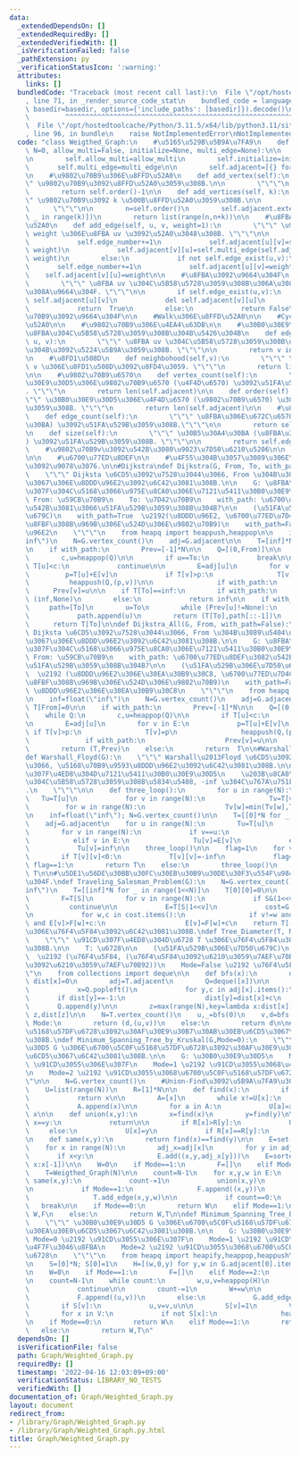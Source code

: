 ```yaml
---
data:
  _extendedDependsOn: []
  _extendedRequiredBy: []
  _extendedVerifiedWith: []
  _isVerificationFailed: false
  _pathExtension: py
  _verificationStatusIcon: ':warning:'
  attributes:
    links: []
  bundledCode: "Traceback (most recent call last):\n  File \"/opt/hostedtoolcache/Python/3.11.5/x64/lib/python3.11/site-packages/onlinejudge_verify/documentation/build.py\"\
    , line 71, in _render_source_code_stat\n    bundled_code = language.bundle(stat.path,\
    \ basedir=basedir, options={'include_paths': [basedir]}).decode()\n          \
    \         ^^^^^^^^^^^^^^^^^^^^^^^^^^^^^^^^^^^^^^^^^^^^^^^^^^^^^^^^^^^^^^^^^^^^^^^^^^^^^^^^^\n\
    \  File \"/opt/hostedtoolcache/Python/3.11.5/x64/lib/python3.11/site-packages/onlinejudge_verify/languages/python.py\"\
    , line 96, in bundle\n    raise NotImplementedError\nNotImplementedError\n"
  code: "class Weigthed_Graph:\n    #\u5165\u529B\u5B9A\u7FA9\n    def __init__(self,\
    \ N=0, allow_multi=False, initialize=None, multi_edge=None):\n\n        self.edge_number=0\n\
    \n        self.allow_multi=allow_multi\n        self.initialize=initialize\n \
    \       self.multi_edge=multi_edge\n\n        self.adjacent=[{} for _ in range(N)]\n\
    \n    #\u9802\u70B9\u306E\u8FFD\u52A0\n    def add_vertex(self):\n        \"\"\
    \" \u9802\u70B9\u3092\u8FFD\u52A0\u3059\u308B.\n\n        \"\"\"\n        self.adjacent.append({})\n\
    \        return self.order()-1\n\n    def add_vertices(self, k):\n        \"\"\
    \" \u9802\u70B9\u3092 k \u500B\u8FFD\u52A0\u3059\u308B.\n\n        k: int\n  \
    \      \"\"\"\n\n        n=self.order()\n        self.adjacent.extend([{} for\
    \ _ in range(k)])\n        return list(range(n,n+k))\n\n    #\u8FBA\u306E\u8FFD\
    \u52A0\n    def add_edge(self, u, v, weight=1):\n        \"\"\" \u91CD\u3055\u304C\
    \ weight \u306E\u8FBA uv \u3092\u52A0\u3048\u308B. \"\"\"\n\n        if self.allow_multi:\n\
    \            self.edge_number+=1\n            self.adjacent[u][v]=self.multi_edge(self.adjacent[u].get(v,self.initialize),\
    \ weight)\n            self.adjacent[v][u]=self.multi_edge(self.adjacent[v].get(u,self.initialize),\
    \ weight)\n        else:\n            if not self.edge_exist(u,v):\n         \
    \       self.edge_number+=1\n            self.adjacent[u][v]=weight\n        \
    \    self.adjacent[v][u]=weight\n\n    #\u8FBA\u3092\u9664\u304F\n    def remove_edge(self,u,v):\n\
    \        \"\"\" \u8FBA uv \u304C\u5B58\u5728\u3059\u308B\u306A\u3089\u3070\u53D6\
    \u308A\u9664\u304F. \"\"\"\n\n        if self.edge_exist(u,v):\n            del\
    \ self.adjacent[u][v]\n            del self.adjacent[v][u]\n            self.edge_number-=1\n\
    \            return  True\n        else:\n            return False\n\n    #\u9802\
    \u70B9\u3092\u9664\u304F\n\n    #Walk\u306E\u8FFD\u52A0\n\n    #Cycle\u306E\u8FFD\
    \u52A0\n\n    #\u9802\u70B9\u306E\u4EA4\u63DB\n\n    #\u30B0\u30E9\u30D5\u306B\
    \u8FBA\u304C\u5B58\u5728\u3059\u308B\u304B\u5426\u304B\n    def edge_exist(self,\
    \ u, v):\n        \"\"\" \u8FBA uv \u304C\u5B58\u5728\u3059\u308B\u304B\u3069\u3046\
    \u304B\u3092\u5224\u5B9A\u3059\u308B. \"\"\"\n\n        return v in self.adjacent[u]\n\
    \n    #\u8FD1\u508D\n    def neighbohood(self,v):\n        \"\"\" \u9802\u70B9\
    \ v \u306E\u8FD1\u508D\u3092\u8FD4\u3059. \"\"\"\n        return list(self.adjacent[v].keys())\n\
    \n\n    #\u9802\u70B9\u6570\n    def vertex_count(self):\n        \"\"\" \u30B0\
    \u30E9\u30D5\u306E\u9802\u70B9\u6570 (\u4F4D\u6570) \u3092\u51FA\u529B\u3059\u308B\
    . \"\"\"\n        return len(self.adjacent)\n\n    def order(self):\n        \"\
    \"\" \u30B0\u30E9\u30D5\u306E\u4F4D\u6570 (\u9802\u70B9\u6570) \u3092\u51FA\u529B\
    \u3059\u308B. \"\"\"\n        return len(self.adjacent)\n\n    #\u8FBA\u6570\n\
    \    def edge_count(self):\n        \"\"\" \u8FBA\u306E\u672C\u6570 (\u30B5\u30A4\
    \u30BA) \u3092\u51FA\u529B\u3059\u308B.\"\"\"\n\n        return self.edge_number\n\
    \n    def size(self):\n        \"\"\" \u30B5\u30A4\u30BA (\u8FBA\u306E\u672C\u6570\
    ) \u3092\u51FA\u529B\u3059\u308B. \"\"\"\n\n        return self.edge_number\n\n\
    \    #\u9802\u70B9v\u3092\u542B\u3080\u9023\u7D50\u6210\u5206\n\n    #\u8DDD\u96E2\
    \n\n    #\u6700\u77ED\u8DEF\n\n    #\u4F55\u304B\u3057\u3089\u306E\u9802\u70B9\
    \u3092\u9078\u3076.\n\n#Dijkstra\ndef Dijkstra(G, From, To, with_path=False):\n\
    \    \"\"\" Dijksta \u6CD5\u3092\u7528\u3044\u3066, From \u304B\u3089 To \u307E\
    \u3067\u306E\u8DDD\u96E2\u3092\u6C42\u3081\u308B.\n\n    G: \u8FBA\u306E\u91CD\
    \u307F\u304C\u5168\u3066\u975E\u8CA0\u306E\u7121\u5411\u30B0\u30E9\u30D5\n   \
    \ From: \u59CB\u70B9\n    To: \u7D42\u70B9\n    with_path: \u6700\u77ED\u8DEF\u3082\
    \u542B\u3081\u3066\u51FA\u529B\u3059\u308B\u304B?\n\n    (\u51FA\u529B\u306E\u7D50\
    \u679C)\n    with_path=True  \u2192(\u8DDD\u96E2, \u6700\u77ED\u7D4C\u8DEF\u306E\
    \u8FBF\u308B\u969B\u306E\u524D\u306E\u9802\u70B9)\n    with_path=False \u2192\u8DDD\
    \u96E2\n    \"\"\"\n    from heapq import heappush,heappop\n\n    inf=float(\"\
    inf\")\n    N=G.vertex_count()\n    adj=G.adjacent\n\n    T=[inf]*N; T[From]=0\n\
    \n    if with_path:\n        Prev=[-1]*N\n\n    Q=[(0,From)]\n\n    while Q:\n\
    \        c,u=heappop(Q)\n\n        if u==To:\n            break\n\n        if\
    \ T[u]<c:\n            continue\n\n        E=adj[u]\n        for v in E:\n   \
    \         p=T[u]+E[v]\n            if T[v]>p:\n                T[v]=p\n      \
    \          heappush(Q,(p,v))\n\n                if with_path:\n              \
    \      Prev[v]=u\n\n    if T[To]==inf:\n        if with_path:\n            return\
    \ (inf,None)\n        else:\n            return inf\n\n    if with_path:\n   \
    \     path=[To]\n        u=To\n        while (Prev[u]!=None):\n            u=Prev[u]\n\
    \            path.append(u)\n        return (T[To],path[::-1])\n    else:\n  \
    \      return T[To]\n\ndef Dijkstra_All(G, From, with_path=False):\n    \"\"\"\
    \ Dijksta \u6CD5\u3092\u7528\u3044\u3066, From \u304B\u3089\u5404\u9802\u70B9\u307E\
    \u3067\u306E\u8DDD\u96E2\u3092\u6C42\u3081\u308B.\n\n    G: \u8FBA\u306E\u91CD\
    \u307F\u304C\u5168\u3066\u975E\u8CA0\u306E\u7121\u5411\u30B0\u30E9\u30D5\n   \
    \ From: \u59CB\u70B9\n    with_path: \u6700\u77ED\u8DEF\u3082\u542B\u3081\u3066\
    \u51FA\u529B\u3059\u308B\u304B?\n\n    (\u51FA\u529B\u306E\u7D50\u679C)\n    with_path=True\
    \  \u2192 (\u8DDD\u96E2\u306E\u30EA\u30B9\u30C8, \u6700\u77ED\u7D4C\u8DEF\u306E\
    \u8FBF\u308B\u969B\u306E\u524D\u306E\u9802\u70B9)\n    with_path=False \u2192\
    \ \u8DDD\u96E2\u306E\u30EA\u30B9\u30C8\n    \"\"\"\n    from heapq import heappush,heappop\n\
    \n    inf=float(\"inf\")\n    N=G.vertex_count()\n    adj=G.adjacent\n\n    T=[inf]*N;\
    \ T[From]=0\n\n    if with_path:\n        Prev=[-1]*N\n\n    Q=[(0,From)]\n\n\
    \    while Q:\n        c,u=heappop(Q)\n\n        if T[u]<c:\n            continue\n\
    \n        E=adj[u]\n        for v in E:\n            p=T[u]+E[v]\n           \
    \ if T[v]>p:\n                T[v]=p\n                heappush(Q,(p,v))\n\n  \
    \              if with_path:\n                    Prev[v]=u\n\n    if with_path:\n\
    \        return (T,Prev)\n    else:\n        return  T\n\n#Warshall\u2013Floyd\n\
    def Warshall_Floyd(G):\n    \"\"\" Warshall\u2013Floyd \u6CD5\u3092\u7528\u3044\
    \u3066, \u5168\u70B9\u9593\u8DDD\u96E2\u3092\u6C42\u3081\u308B.\n\n    G: \u91CD\
    \u307F\u4ED8\u304D\u7121\u5411\u30B0\u30E9\u30D5\n    \u203B\u8CA0\u306E\u8FBA\
    \u304C\u5B58\u5728\u3059\u308B\u5834\u5408, -inf \u304C\u767A\u751F\u3059\u308B\
    .\n    \"\"\"\n\n    def three_loop():\n        for u in range(N):\n         \
    \   Tu=T[u]\n            for v in range(N):\n                Tv=T[v]\n       \
    \         for w in range(N):\n                    Tv[w]=min(Tv[w],Tv[u]+Tu[w])\n\
    \n    inf=float(\"inf\"); N=G.vertex_count()\n\n    T=[[0]*N for _ in range(N)]\n\
    \    adj=G.adjacent\n    for u in range(N):\n        Tu=T[u]\n        E=adj[u]\n\
    \        for v in range(N):\n            if v==u:\n                Tu[v]=0\n \
    \           elif v in E:\n                Tu[v]=E[v]\n            else:\n    \
    \            Tu[v]=inf\n\n    three_loop()\n\n    flag=1\n    for v in range(N):\n\
    \        if T[v][v]<0:\n            T[v][v]=-inf\n            flag=0\n\n    if\
    \ flag==1:\n        return T\n    else:\n        three_loop()\n        return\
    \ T\n\n#\u5DE1\u56DE\u30BB\u30FC\u30EB\u30B9\u30DE\u30F3\u554F\u984C\u3092\u89E3\
    \u304F.\ndef Traveling_Salesman_Problem(G):\n    N=G.vertex_count()\n\n    inf=float(\"\
    inf\")\n    T=[[inf]*N for _ in range(1<<N)]\n    T[0][0]=0\n\n    for S in range(1<<N):\n\
    \        F=T[S]\n        for v in range(N):\n            if S&(1<<v):\n      \
    \          continue\n\n            E=T[S|1<<v]\n            cost=G.adjacent[v]\n\
    \n            for w,c in cost.items():\n                if v!=w and G.edge_exist(v,w)\
    \ and E[v]>F[w]+c:\n                    E[v]=F[w]+c\n    return T[-1][0]\n\n#\u6728\
    \u306E\u76F4\u5F84\u3092\u6C42\u3081\u308B.\ndef Tree_Diameter(T, Mode=False):\n\
    \    \"\"\" \u91CD\u307F\u4ED8\u304D\u6728 T \u306E\u76F4\u5F84\u3092\u6C42\u3081\
    \u308B.\n\n    T: \u6728\n\n    (\u51FA\u529B\u306E\u7D50\u679C)\n    Mode=True\
    \  \u2192 (\u76F4\u5F84, (\u76F4\u5F84\u3092\u6210\u3059\u7AEF\u70B91, \u76F4\u5F84\
    \u3092\u6210\u3059\u7AEF\u70B92))\n    Mode=False \u2192 \u76F4\u5F84\n    \"\"\
    \"\n    from collections import deque\n\n    def bfs(x):\n        dist=[-1]*N;\
    \ dist[x]=0\n        adj=T.adjacent\n        Q=deque([x])\n\n        while Q:\n\
    \            x=Q.popleft()\n            for y,c in adj[x].items():\n         \
    \       if dist[y]==-1:\n                    dist[y]=dist[x]+c\n             \
    \       Q.append(y)\n\n        z=max(range(N),key=lambda x:dist[x])\n        return\
    \ z,dist[z]\n\n    N=T.vertex_count()\n    u,_=bfs(0)\n    v,d=bfs(u)\n\n    if\
    \ Mode:\n        return (d,(u,v))\n    else:\n        return d\n\n#\u6700\u5C0F\
    \u5168\u57DF\u6728\u3092\u30AF\u30E9\u30B7\u30AB\u30EB\u6CD5\u3067\u6C42\u3081\
    \u308B.\ndef Minimum_Spanning_Tree_by_Kruskal(G,Mode=0):\n    \"\"\" \u30B0\u30E9\
    \u30D5 G \u306E\u6700\u5C0F\u5168\u57DF\u6728\u3092\u30AF\u30E9\u30B7\u30AB\u30EB\
    \u6CD5\u3067\u6C42\u3081\u308B.\n\n    G: \u30B0\u30E9\u30D5\n    Mode=0 \u2192\
    \ \u91CD\u3055\u306E\u307F\n    Mode=1 \u2192 \u91CD\u3055\u3068\u4F7F\u3046\u8FBA\
    \n    Mode=2 \u2192 \u91CD\u3055\u3068\u6700\u5C0F\u5168\u57DF\u6728\n    \"\"\
    \"\n\n    N=G.vertex_count()\n    #Union-Find\u3092\u5B9A\u7FA9\u3059\u308B.\n\
    \    U=list(range(N))\n    R=[1]*N\n\n    def find(x):\n        if U[x]==x:\n\
    \            return x\n\n        A=[x]\n        while x!=U[x]:\n            x=U[x]\n\
    \            A.append(x)\n\n        for a in A:\n            U[a]=x\n        return\
    \ x\n\n    def union(x,y):\n        x=find(x)\n        y=find(y)\n\n        if\
    \ x==y:\n            return\n\n        if R[x]>R[y]:\n            U[y]=x\n   \
    \     else:\n            U[x]=y\n            if R[x]==R[y]:\n                R[y]+=1\n\
    \n    def same(x,y):\n        return find(x)==find(y)\n\n    E=set()\n    adj=G.adjacent\n\
    \    for x in range(N):\n        adj_x=adj[x]\n        for y in adj_x:\n     \
    \       if x<y:\n                E.add((x,y,adj_x[y]))\n    E=sorted(E,key=lambda\
    \ x:x[-1])\n\n    W=0\n    if Mode==1:\n        F=[]\n    elif Mode==2:\n    \
    \    T=Weigthed_Graph(N)\n\n    count=N-1\n    for x,y,w in E:\n        if not\
    \ same(x,y):\n            count-=1\n            union(x,y)\n            W+=w\n\
    \n            if Mode==1:\n                F.append((x,y))\n            elif Mode==2:\n\
    \                T.add_edge(x,y,w)\n\n            if count==0:\n             \
    \   break\n\n    if Mode==0:\n        return W\n    elif Mode==1:\n        return\
    \ W,F\n    else:\n        return W,T\n\ndef Minimum_Spanning_Tree_by_Prim(G,Mode=0):\n\
    \    \"\"\" \u30B0\u30E9\u30D5 G \u306E\u6700\u5C0F\u5168\u57DF\u6728\u3092\u30D7\
    \u30EA\u30E0\u6CD5\u3067\u6C42\u3081\u308B.\n\n    G: \u30B0\u30E9\u30D5\n   \
    \ Mode=0 \u2192 \u91CD\u3055\u306E\u307F\n    Mode=1 \u2192 \u91CD\u3055\u3068\
    \u4F7F\u3046\u8FBA\n    Mode=2 \u2192 \u91CD\u3055\u3068\u6700\u5C0F\u5168\u57DF\
    \u6728\n    \"\"\"\n    from heapq import heapify,heappop,heappush\n    N=G.vertex_count()\n\
    \n    S=[0]*N; S[0]=1\n    H=[(w,0,y) for y,w in G.adjacent[0].items()]\n    heapify(H)\n\
    \n    W=0\n    if Mode==1:\n        F=[]\n    elif Mode==2:\n        T=Weigthed_Graph(N)\n\
    \n    count=N-1\n    while count:\n        w,u,v=heappop(H)\n        if S[u]==S[v]:\n\
    \            continue\n\n        count-=1\n        W+=w\n\n        if Mode==1:\n\
    \            F.append((u,v))\n        else:\n            G.add_edge(u,v,w)\n\n\
    \        if S[v]:\n            u,v=v,u\n\n        S[v]=1\n        V=G.adjacent[v]\n\
    \        for x in V:\n            if not S[x]:\n                heappush(H,(V[x],v,x))\n\
    \n    if Mode==0:\n        return W\n    elif Mode==1:\n        return W,F\n \
    \   else:\n        return W,T\n"
  dependsOn: []
  isVerificationFile: false
  path: Graph/Weighted_Graph.py
  requiredBy: []
  timestamp: '2022-04-16 12:03:09+09:00'
  verificationStatus: LIBRARY_NO_TESTS
  verifiedWith: []
documentation_of: Graph/Weighted_Graph.py
layout: document
redirect_from:
- /library/Graph/Weighted_Graph.py
- /library/Graph/Weighted_Graph.py.html
title: Graph/Weighted_Graph.py
---
```

